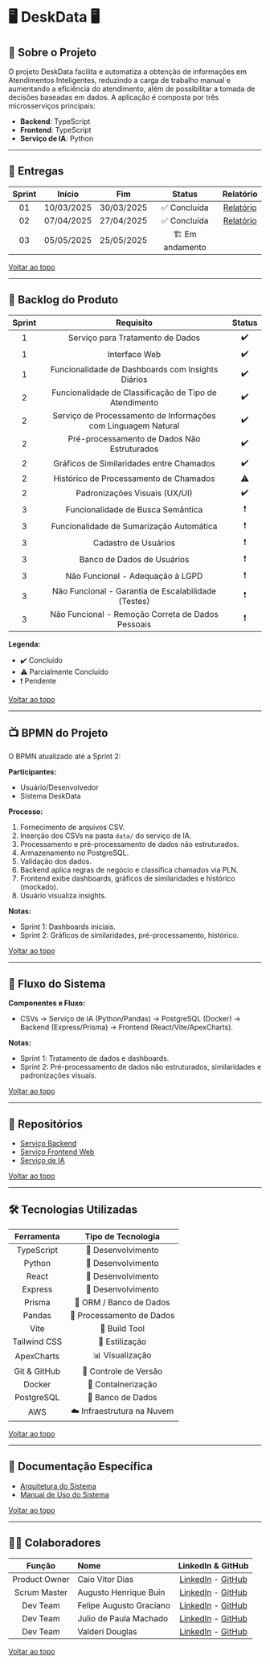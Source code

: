 # 🖥️ DeskData 🖥️

## 📓 Sobre o Projeto

O projeto DeskData facilita e automatiza a obtenção de informações em Atendimentos Inteligentes, reduzindo a carga de trabalho manual e aumentando a eficiência do atendimento, além de possibilitar a tomada de decisões baseadas em dados. A aplicação é composta por três microsserviços principais:
- **Backend**: TypeScript
- **Frontend**: TypeScript
- **Serviço de IA**: Python

---

## 🔨 Entregas

| Sprint | Início     | Fim       | Status             | Relatório                     |
| :----: | :--------: | :-------: | :----------------: | :----------------------------: |
|   01   | 10/03/2025 | 30/03/2025 | ✅ Concluída       | [Relatório](sprints/sprint1.md) |
|   02   | 07/04/2025 | 27/04/2025 | ✅ Concluída       | [Relatório](sprints/sprint2.md) |
|   03   | 05/05/2025 | 25/05/2025 | 🏗️ Em andamento |                              |

[Voltar ao topo](#topo)

---

## 📝 Backlog do Produto

| Sprint | Requisito                                                     | Status |
| :----: | :------------------------------------------------------------: | :----: |
|   1    | Serviço para Tratamento de Dados                               | ✔️ |
|   1    | Interface Web                                                  | ✔️ |
|   1    | Funcionalidade de Dashboards com Insights Diários              | ✔️ |
|   2    | Funcionalidade de Classificação de Tipo de Atendimento         | ✔️ |
|   2    | Serviço de Processamento de Informações com Linguagem Natural  | ✔️ |
|   2    | Pré-processamento de Dados Não Estruturados                    | ✔️ |
|   2    | Gráficos de Similaridades entre Chamados                       | ✔️ |
|   2    | Histórico de Processamento de Chamados                         | ⚠️ |
|   2    | Padronizações Visuais (UX/UI)                                  | ✔️ |
|   3    | Funcionalidade de Busca Semântica                              | ❗ |
|   3    | Funcionalidade de Sumarização Automática                       | ❗ |
|   3    | Cadastro de Usuários                                           | ❗ |
|   3    | Banco de Dados de Usuários                                     | ❗ |
|   3    | Não Funcional - Adequação à LGPD                               | ❗ |
|   3    | Não Funcional - Garantia de Escalabilidade (Testes)            | ❗ |
|   3    | Não Funcional - Remoção Correta de Dados Pessoais              | ❗ |

**Legenda:**
- ✔️ Concluído
- ⚠️ Parcialmente Concluído
- ❗ Pendente

[Voltar ao topo](#topo)

---

## 📺 BPMN do Projeto

O BPMN atualizado até a Sprint 2:

**Participantes:**
- Usuário/Desenvolvedor
- Sistema DeskData

**Processo:**
1. Fornecimento de arquivos CSV.
2. Inserção dos CSVs na pasta `data/` do serviço de IA.
3. Processamento e pré-processamento de dados não estruturados.
4. Armazenamento no PostgreSQL.
5. Validação dos dados.
6. Backend aplica regras de negócio e classifica chamados via PLN.
7. Frontend exibe dashboards, gráficos de similaridades e histórico (mockado).
8. Usuário visualiza insights.

**Notas:**
- Sprint 1: Dashboards iniciais.
- Sprint 2: Gráficos de similaridades, pré-processamento, histórico.

[Voltar ao topo](#topo)

---

## 🚧 Fluxo do Sistema

**Componentes e Fluxo:**
- CSVs → Serviço de IA (Python/Pandas) → PostgreSQL (Docker) → Backend (Express/Prisma) → Frontend (React/Vite/ApexCharts).

**Notas:**
- Sprint 1: Tratamento de dados e dashboards.
- Sprint 2: Pré-processamento de dados não estruturados, similaridades e padronizações visuais.

[Voltar ao topo](#topo)

---

## 📡 Repositórios

- [Serviço Backend](https://github.com/DeskData-Api/Backend)
- [Serviço Frontend Web](https://github.com/DeskData-Api/Frontend-Web)
- [Serviço de IA](https://github.com/DeskData-Api/Python-Services)

[Voltar ao topo](#topo)

---

## 🛠️ Tecnologias Utilizadas

| Ferramenta       | Tipo de Tecnologia        |
| :--------------: | :-----------------------: |
| TypeScript       | 🔨 Desenvolvimento     |
| Python           | 🔨 Desenvolvimento     |
| React            | 🔨 Desenvolvimento     |
| Express          | 🔨 Desenvolvimento     |
| Prisma           | 🔧 ORM / Banco de Dados |
| Pandas           | 🔧 Processamento de Dados |
| Vite             | 🔧 Build Tool           |
| Tailwind CSS     | 🎨 Estilização         |
| ApexCharts       | 📊 Visualização         |
| Git & GitHub     | 🔧 Controle de Versão   |
| Docker           | 🐳 Containerização       |
| PostgreSQL       | 📄 Banco de Dados        |
| AWS              | ☁️ Infraestrutura na Nuvem |

[Voltar ao topo](#topo)

---

## 📁 Documentação Específica

- [Arquitetura do Sistema](docs/Arquitetura%20do%20Sistema.md)
- [Manual de Uso do Sistema](docs/Manual%20do%20Sistema.md)

[Voltar ao topo](#topo)

---

## 🧑‍💻 Colaboradores

| Função          | Nome                    | LinkedIn & GitHub |
| :--------------: | :---------------------- | :------------------------------------------------------------: |
| Product Owner    | Caio Vitor Dias          | [LinkedIn](https://www.linkedin.com/in/caio-vitor-c1/) - [GitHub](https://github.com/caiovitordias1) |
| Scrum Master     | Augusto Henrique Buin    | [LinkedIn](https://www.linkedin.com/in/augusto-henrique-buin) - [GitHub](https://github.com/AugustoBuin) |
| Dev Team         | Felipe Augusto Graciano  | [LinkedIn](https://www.linkedin.com/in/felipe-augusto-graciano-2b796026a/) - [GitHub](https://github.com/Yetgvg) |
| Dev Team         | Julio de Paula Machado   | [LinkedIn](https://www.linkedin.com/in/j%C3%BAlio-machado-7a07a4250) - [GitHub](https://github.com/JulioPm142) |
| Dev Team         | Valderi Douglas          | [LinkedIn](https://br.linkedin.com/in/valderidouglas) - [GitHub](https://github.com/ValderiDouglas) |

[Voltar ao topo](#topo)
